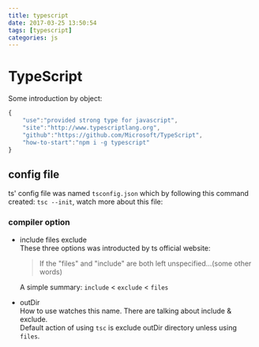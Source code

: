 ```yaml
---
title: typescript
date: 2017-03-25 13:50:54
tags: [typescript]
categories: js
---
```

# TypeScript

Some introduction by object:

```js
{
    "use":"provided strong type for javascript",
    "site":"http://www.typescriptlang.org",
    "github":"https://github.com/Microsoft/TypeScript",
    "how-to-start":"npm i -g typescript"
}
```

## config file

ts' config file was named `tsconfig.json` which by following this command created: `tsc --init`, watch more about this file:  

### compiler option

* include files exclude  
    These three options was introducted by ts official website:

    > If the "files" and "include" are both left unspecified...(some other words)

    A simple summary: `include` < `exclude` < `files`
* outDir  
    How to use watches this name. There are talking about include & exclude.  
    Default action of using `tsc` is exclude outDir directory unless using `files`.